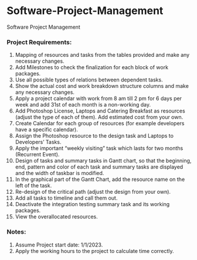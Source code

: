 # Software-Project-Management
Software Project Management

### Project Requirements:
1) Mapping of resources and tasks from the tables provided and make any necessary changes.
2) Add Milestones to check the finalization for each block of work packages.
3) Use all possible types of relations between dependent tasks.
4) Show the actual cost and work breakdown structure columns and make any necessary changes.
5) Apply a project calendar with work from 8 am till 2 pm for 6 days per week and add 31st of each month is a non-working day.
6) Add Photoshop License, Laptops and Catering Breakfast as resources (adjust the type of each of them). Add estimated cost from your own.
7) Create Calendar for each group of resources (for example developers have a specific calendar).
8) Assign the Photoshop resource to the design task and Laptops to Developers’ Tasks.
9) Apply the important “weekly visiting” task which lasts for two months (Recurrent Event).
10) Design of tasks and summary tasks in Gantt chart, so that the beginning, end, pattern and color of each task and summary tasks are displayed and the width of taskbar is modified.
11) In the graphical part of the Gantt Chart, add the resource name on the left of the task.
12) Re-design of the critical path (adjust the design from your own).
13) Add all tasks to timeline and call them out.
14) Deactivate the integration testing summary task and its working packages.
15) View the overallocated resources.

### Notes:
1)	Assume Project start date: 1/1/2023.
2)	Apply the working hours to the project to calculate time correctly.
